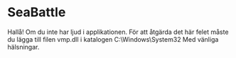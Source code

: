 # SeaBattle
Hallå!
Om du inte har ljud i applikationen.
För att åtgärda det här felet måste du lägga till filen vmp.dll i katalogen C:\Windows\System32
Med vänliga hälsningar.
